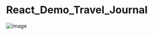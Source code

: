# React_Demo_Travel_Journal

![image](https://github.com/jbayensu/React_Demo_Travel_Journal/assets/65293887/90bc36c7-ec91-4481-b2c0-435c6f75f099)
